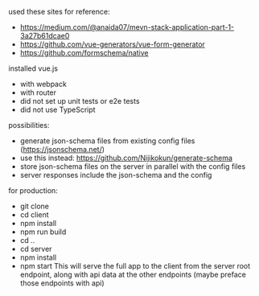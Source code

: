 used these sites for reference:
- https://medium.com/@anaida07/mevn-stack-application-part-1-3a27b61dcae0
- https://github.com/vue-generators/vue-form-generator
- https://github.com/formschema/native

installed vue.js
- with webpack
- with router
- did not set up unit tests or e2e tests
- did not use TypeScript

possibilities:
- generate json-schema files from existing config files (https://jsonschema.net/)
- use this instead: https://github.com/Nijikokun/generate-schema
- store json-schema files on the server in parallel with the config files
- server responses include the json-schema and the config

for production:
- git clone
- cd client
- npm install
- npm run build
- cd ..
- cd server
- npm install
- npm start
This will serve the full app to the client from the server root endpoint,
along with api data at the other endpoints (maybe preface those endpoints with api)
